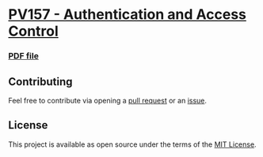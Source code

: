 # [PV157 - Authentication and Access Control](https://is.muni.cz/predmet/fi/jaro2019/PV157)

### [PDF file](https://github.com/europ/MUNI-FI-PV157/blob/master/doc/doc.pdf)

## Contributing

Feel free to contribute via opening a [pull request](https://help.github.com/articles/creating-a-pull-request/) or an [issue](https://help.github.com/articles/creating-an-issue/).

## License

This project is available as open source under the terms of the [MIT License](https://github.com/europ/MUNI-FI-PV157/blob/master/LICENSE).
